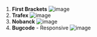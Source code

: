 1. **First Brackets**
![image](https://github.com/user-attachments/assets/c211fed7-2e63-4dea-9db7-e6d24a9456b1)
2. **Trafex**
![image](https://github.com/user-attachments/assets/26df7f9a-944d-42bf-af60-398d1bd704d6)
3. **Nobanck**
![image](https://github.com/user-attachments/assets/7ddbcfbd-ee7a-4cf5-a787-892487f41ca2)
4. **Bugcode** - Responsive
![image](https://github.com/user-attachments/assets/07266e84-1bab-4f4e-af20-75c8b0f00010)

